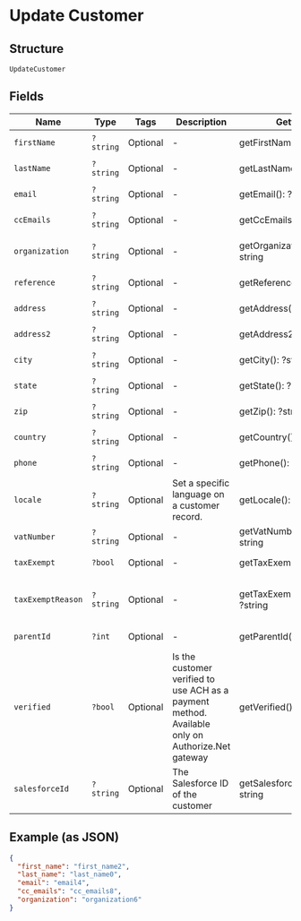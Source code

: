 
# Update Customer

## Structure

`UpdateCustomer`

## Fields

| Name | Type | Tags | Description | Getter | Setter |
|  --- | --- | --- | --- | --- | --- |
| `firstName` | `?string` | Optional | - | getFirstName(): ?string | setFirstName(?string firstName): void |
| `lastName` | `?string` | Optional | - | getLastName(): ?string | setLastName(?string lastName): void |
| `email` | `?string` | Optional | - | getEmail(): ?string | setEmail(?string email): void |
| `ccEmails` | `?string` | Optional | - | getCcEmails(): ?string | setCcEmails(?string ccEmails): void |
| `organization` | `?string` | Optional | - | getOrganization(): ?string | setOrganization(?string organization): void |
| `reference` | `?string` | Optional | - | getReference(): ?string | setReference(?string reference): void |
| `address` | `?string` | Optional | - | getAddress(): ?string | setAddress(?string address): void |
| `address2` | `?string` | Optional | - | getAddress2(): ?string | setAddress2(?string address2): void |
| `city` | `?string` | Optional | - | getCity(): ?string | setCity(?string city): void |
| `state` | `?string` | Optional | - | getState(): ?string | setState(?string state): void |
| `zip` | `?string` | Optional | - | getZip(): ?string | setZip(?string zip): void |
| `country` | `?string` | Optional | - | getCountry(): ?string | setCountry(?string country): void |
| `phone` | `?string` | Optional | - | getPhone(): ?string | setPhone(?string phone): void |
| `locale` | `?string` | Optional | Set a specific language on a customer record. | getLocale(): ?string | setLocale(?string locale): void |
| `vatNumber` | `?string` | Optional | - | getVatNumber(): ?string | setVatNumber(?string vatNumber): void |
| `taxExempt` | `?bool` | Optional | - | getTaxExempt(): ?bool | setTaxExempt(?bool taxExempt): void |
| `taxExemptReason` | `?string` | Optional | - | getTaxExemptReason(): ?string | setTaxExemptReason(?string taxExemptReason): void |
| `parentId` | `?int` | Optional | - | getParentId(): ?int | setParentId(?int parentId): void |
| `verified` | `?bool` | Optional | Is the customer verified to use ACH as a payment method. Available only on Authorize.Net gateway | getVerified(): ?bool | setVerified(?bool verified): void |
| `salesforceId` | `?string` | Optional | The Salesforce ID of the customer | getSalesforceId(): ?string | setSalesforceId(?string salesforceId): void |

## Example (as JSON)

```json
{
  "first_name": "first_name2",
  "last_name": "last_name0",
  "email": "email4",
  "cc_emails": "cc_emails8",
  "organization": "organization6"
}
```


